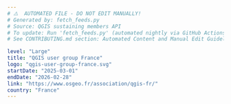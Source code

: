 ```yaml
---
# ⚠️  AUTOMATED FILE - DO NOT EDIT MANUALLY!
# Generated by: fetch_feeds.py
# Source: QGIS sustaining members API
# To update: Run 'fetch_feeds.py' (automated nightly via GitHub Actions)
# See CONTRIBUTING.md section: Automated Content and Manual Edit Guidelines

level: "Large"
title: "QGIS user group France"
logo: "qgis-user-group-france.svg"
startDate: "2025-03-01"
endDate: "2026-02-28"
link: "https://www.osgeo.fr/association/qgis-fr/"
country: "France"
---
```

